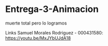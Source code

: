 # Entrega-3-Animacion
muerte total pero lo logramos


Links
Samuel Morales Rodriguez - 000431580: 
https://youtu.be/MxJYbUJdA18
